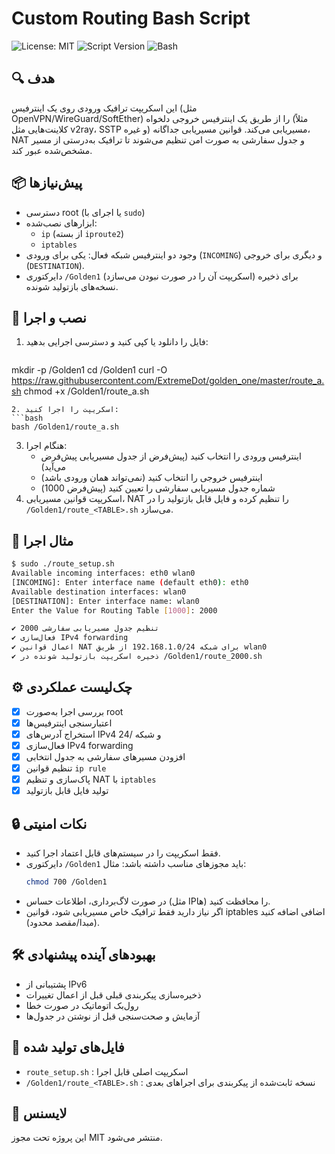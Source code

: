 # Custom Routing Bash Script

![License: MIT](https://img.shields.io/badge/License-MIT-yellow.svg) ![Script Version](https://img.shields.io/badge/version-1.3-blue.svg) ![Bash](https://img.shields.io/badge/shell-bash-informational.svg)

## 🔍 هدف
این اسکریپت ترافیک ورودی روی یک اینترفیس (مثل OpenVPN/WireGuard/SoftEther) را از طریق یک اینترفیس خروجی دلخواه (مثلاً کلاینت‌هایی مثل v2ray، SSTP و غیره) مسیریابی می‌کند. قوانین مسیریابی جداگانه، NAT و جدول سفارشی به صورت امن تنظیم می‌شوند تا ترافیک به‌درستی از مسیر مشخص‌شده عبور کند.

## 📦 پیش‌نیازها
- دسترسی root (یا اجرای با `sudo`)
- ابزارهای نصب‌شده:
  - `ip` (از بسته `iproute2`)
  - `iptables`
- وجود دو اینترفیس شبکه فعال: یکی برای ورودی (`INCOMING`) و دیگری برای خروجی (`DESTINATION`).
- دایرکتوری `/Golden1` (اسکریپت آن را در صورت نبودن می‌سازد) برای ذخیره نسخه‌های بازتولید شونده.

## 🚀 نصب و اجرا
1. فایل را دانلود یا کپی کنید و دسترسی اجرایی بدهید:
   ```bash
mkdir -p /Golden1
cd /Golden1
curl -O https://raw.githubusercontent.com/ExtremeDot/golden_one/master/route_a.sh
chmod +x /Golden1/route_a.sh

   ```
2. اسکریپت را اجرا کنید:
   ```bash
   bash /Golden1/route_a.sh
   ```
3. هنگام اجرا:
   - اینترفیس ورودی را انتخاب کنید (پیش‌فرض از جدول مسیریابی پیش‌فرض می‌آید)
   - اینترفیس خروجی را انتخاب کنید (نمی‌تواند همان ورودی باشد)
   - شماره جدول مسیریابی سفارشی را تعیین کنید (پیش‌فرض 1000)
4. اسکریپت قوانین مسیریابی، NAT را تنظیم کرده و فایل قابل بازتولید را در `/Golden1/route_<TABLE>.sh` می‌سازد.

## 🧪 مثال اجرا
```bash
$ sudo ./route_setup.sh
Available incoming interfaces: eth0 wlan0
[INCOMING]: Enter interface name (default eth0): eth0
Available destination interfaces: wlan0
[DESTINATION]: Enter interface name: wlan0
Enter the Value for Routing Table [1000]: 2000

✔ تنظیم جدول مسیریابی سفارشی 2000
✔ فعال‌سازی IPv4 forwarding
✔ اعمال قوانین NAT برای شبکه 192.168.1.0/24 از طریق wlan0
✔ ذخیره اسکریپت بازتولید شونده در /Golden1/route_2000.sh
```

## ⚙️ چک‌لیست عملکردی
- [x] بررسی اجرا به‌صورت root
- [x] اعتبارسنجی اینترفیس‌ها
- [x] استخراج آدرس‌های IPv4 و شبکه /24
- [x] فعال‌سازی IPv4 forwarding
- [x] افزودن مسیرهای سفارشی به جدول انتخابی
- [x] تنظیم قوانین `ip rule`
- [x] پاک‌سازی و تنظیم NAT با `iptables`
- [x] تولید فایل قابل بازتولید

## 🔒 نکات امنیتی
- فقط اسکریپت را در سیستم‌های قابل اعتماد اجرا کنید.
- دایرکتوری `/Golden1` باید مجوزهای مناسب داشته باشد: مثال:
  ```bash
  chmod 700 /Golden1
  ```
- در صورت لاگ‌برداری، اطلاعات حساس (مثل IPها) را محافظت کنید.
- اگر نیاز دارید فقط ترافیک خاص مسیریابی شود، قوانین iptables اضافی اضافه کنید (مبدا/مقصد محدود).

## 🛠️ بهبودهای آینده پیشنهادی
- پشتیبانی از IPv6
- ذخیره‌سازی پیکربندی قبلی قبل از اعمال تغییرات
- رول‌بک اتوماتیک در صورت خطا
- آزمایش و صحت‌سنجی قبل از نوشتن در جدول‌ها

## 📁 فایل‌های تولید شده
- `route_setup.sh` : اسکریپت اصلی قابل اجرا
- `/Golden1/route_<TABLE>.sh` : نسخه ثابت‌شده از پیکربندی برای اجراهای بعدی

## 📝 لایسنس
این پروژه تحت مجوز MIT منتشر می‌شود.
